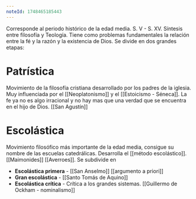 ```yaml
---
noteId: 1748465185443
---
```


Corresponde al periodo histórico de la edad media. S. V - S. XV. Síntesis entre filosofía y Teología.  Tiene como problemas fundamentales la relación entre la fé y la razón y la existencia de Dios. Se divide en dos grandes etapas: 
# Patrística
Movimiento de la filosofía cristiana desarrollado por los padres de la iglesia. Muy influenciada por el [[Neoplatonismo]] y el [[Estoicismo - Séneca]]. La fe ya no es algo irracional y no hay mas que una verdad que se encuentra en el hijo de Dios. [[San Agustín]]
# Escolástica
Movimiento filosófico más importante de la edad media, consigue su nombre de las escuelas catedrálicas. Desarrolla el [[método escolástico]]. [[Maimonides]] [[Averroes]]. Se subdivide en 
- **Escolástica primera** - [[San Anselmo]] [[argumento a priori]]
- **Gran escolástica** - [[Santo Tomás de Aquino]]
- **Escolástica crítica** - Crítica a los grandes sistemas. [[Guillermo de Ockham - nominalismo]]
